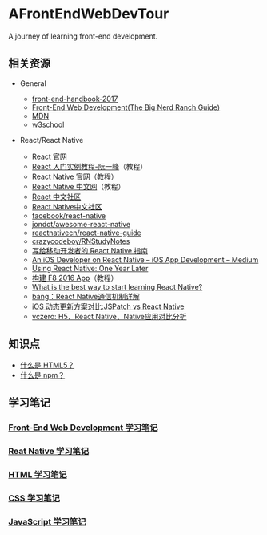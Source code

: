 # AFrontEndWebDevTour
A journey of learning front-end development.


## 相关资源

- General
  - [front-end-handbook-2017](https://github.com/xitu/front-end-handbook-2017)
  - [Front-End Web Development(The Big Nerd Ranch Guide)](https://www.amazon.com/Front-End-Web-Development-Ranch-Guides/dp/0134433947)
  - [MDN](https://developer.mozilla.org/zh-CN/)
  - [w3school](http://www.w3school.com.cn)

- React/React Native
  - [React 官网](https://facebook.github.io/react/)
  - [React 入门实例教程-阮一峰](http://www.ruanyifeng.com/blog/2015/03/react.html)（教程）
  - [React Native 官网](https://facebook.github.io/react-native/)（教程）
  - [React Native 中文网](http://reactnative.cn)（教程）
  - [React 中文社区](http://react-china.org)
  - [React Native中文社区](http://bbs.reactnative.cn)
  - [facebook/react-native](https://github.com/facebook/react-native/)
  - [jondot/awesome-react-native](https://github.com/jondot/awesome-react-native)
  - [reactnativecn/react-native-guide](https://github.com/reactnativecn/react-native-guide)
  - [crazycodeboy/RNStudyNotes](https://github.com/crazycodeboy/RNStudyNotes)
  - [写给移动开发者的 React Native 指南](http://www.jianshu.com/p/b88944250b25)
  - [An iOS Developer on React Native – iOS App Development – Medium](https://medium.com/ios-os-x-development/an-ios-developer-on-react-native-1f24786c29f0)
  - [Using React Native: One Year Later](https://medium.com/m/global-identity?redirectUrl=https://blog.discordapp.com/using-react-native-one-year-later-91fd5e949933)
  - [构建 F8 2016 App](https://f8-app.liaohuqiu.net/#content)（教程）
  - [What is the best way to start learning React Native?](https://www.quora.com/What-is-the-best-way-to-start-learning-React-Native)
  - [bang：React Native通信机制详解](http://blog.cnbang.net/tech/2698/)
  - [iOS 动态更新方案对比:JSPatch vs React Native](https://blog.cnbang.net/tech/3237/)
  - [vczero: H5、React Native、Native应用对比分析](https://github.com/vczero/vczero.github.io/blob/master/react_native/H5、React%20Native、Native应用对比分析.md)

## 知识点
- [什么是 HTML5？](https://developer.mozilla.org/zh-CN/docs/Web/Guide/HTML/HTML)
- [什么是 npm？](http://coloration.cc/npmjs-documentation/)

## 学习笔记
### [Front-End Web Development 学习笔记](https://github.com/ShannonChenCHN/AFrontEndWebDevTour/blob/master/front-end-dev-book/README.md)
### [Reat Native 学习笔记](https://github.com/ShannonChenCHN/AFrontEndWebDevTour/blob/master/React-Native/README.md)
### [HTML 学习笔记](https://github.com/ShannonChenCHN/AFrontEndWebDevTour/blob/master/learning-notes/HTML-learning-notes.md)
### [CSS 学习笔记](https://github.com/ShannonChenCHN/AFrontEndWebDevTour/blob/master/learning-notes/CSS-learning-notes.md)
### [JavaScript 学习笔记](https://github.com/ShannonChenCHN/AFrontEndWebDevTour/blob/master/learning-notes/JavaScript-learning-notes.md)

